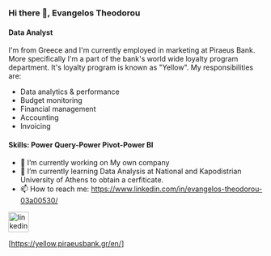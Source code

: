 ### Hi there 👋, Evangelos Theodorou
#### Data Analyst 
I'm from Greece and I'm currently employed in marketing at Piraeus Bank. More specifically I'm a part of the bank's world wide loyalty program department. It's loyalty program is known as "Yellow". My responsibilities are:
- Data analytics & performance
- Budget monitoring 
- Financial management 
- Accounting 
- Invoicing

#### Skills: Power Query-Power Pivot-Power BI

- 🔭 I’m currently working on My own company  
- 🌱 I’m currently learning Data Analysis at National and Kapodistrian University of Athens to obtain a cerfiticate.
- 📫 How to reach me: https://www.linkedin.com/in/evangelos-theodorou-03a00530/ 


[<img src='https://cdn.jsdelivr.net/npm/simple-icons@3.0.1/icons/linkedin.svg' alt='linkedin' height='40'>](https://www.linkedin.com/in/https://www.linkedin.com/in/evangelos-theodorou-03a00530//)  




[https://yellow.piraeusbank.gr/en/]


